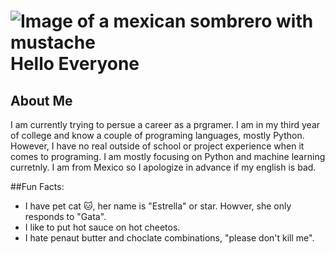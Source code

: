 # ![Image of a mexican sombrero with mustache](https://encrypted-tbn0.gstatic.com/images?q=tbn:ANd9GcS1f5UAtCT-p-g8QS8p-KoWw8xmOIQLzfNZAA&usqp=CAU)Hello Everyone

## About Me

I am currently trying to persue a career as a prgramer. I am in my third year of college and know a couple of programing languages, mostly Python. However, I have no real outside of school or project experience when it comes to programing. I am mostly focusing on Python and machine learning curretnly. I am from Mexico so I apologize in advance if my english is bad.

##Fun Facts:
* I have pet cat 🐱, her name is "Estrella" or star. Howver, she only responds to "Gata".
* I like to put hot sauce on hot cheetos.
* I hate penaut butter and choclate combinations, "please don't kill me".
